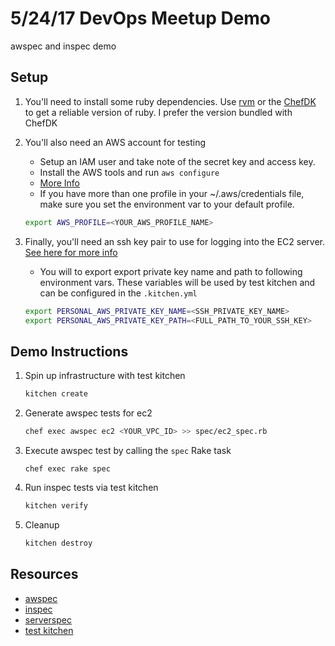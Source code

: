 # 5/24/17 DevOps Meetup Demo
awspec and inspec demo

## Setup
1. You'll need to install some ruby dependencies. Use [rvm](rvm.io/rvm/install)
or the [ChefDK](https://downloads.chef.io/chefdk) to get a reliable version of
ruby. I prefer the version bundled with ChefDK
1. You'll also need an AWS account for testing
    - Setup an IAM user and take note of the secret key and access key.
    - Install the AWS tools and run `aws configure`
    - [More Info](http://docs.aws.amazon.com/cli/latest/userguide/cli-chap-getting-started.html)
    - If you have more than one profile in your ~/.aws/credentials file, make
    sure you set the environment var to your default profile.

    ```bash
    export AWS_PROFILE=<YOUR_AWS_PROFILE_NAME>
    ```
1. Finally, you'll need an ssh key pair to use for logging into the EC2 server. [See here for more info](http://docs.aws.amazon.com/AWSEC2/latest/UserGuide/ec2-key-pairs.html)
    - You will to export export private key name and path to following environment vars. These variables will be used by test kitchen and can be configured in the `.kitchen.yml`

    ```bash
    export PERSONAL_AWS_PRIVATE_KEY_NAME=<SSH_PRIVATE_KEY_NAME>
    export PERSONAL_AWS_PRIVATE_KEY_PATH=<FULL_PATH_TO_YOUR_SSH_KEY>
    ```

## Demo Instructions
1. Spin up infrastructure with test kitchen

    ```bash
    kitchen create
    ```
1. Generate awspec tests for ec2

    ```bash
    chef exec awspec ec2 <YOUR_VPC_ID> >> spec/ec2_spec.rb
    ```
1. Execute awspec test by calling the `spec` Rake task

    ```
    chef exec rake spec
    ```
1. Run inspec tests via test kitchen

    ```bash
    kitchen verify
    ```
1. Cleanup
    ```bash
    kitchen destroy
    ```

## Resources
* [awspec](https://github.com/k1LoW/awspec)
* [inspec](https://inspec.io)
* [serverspec](http://serverspec.org/)
* [test kitchen](http://kitchen.ci)

